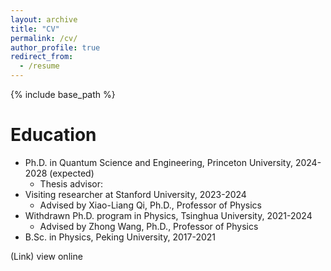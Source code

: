 ```yaml
---
layout: archive
title: "CV"
permalink: /cv/
author_profile: true
redirect_from:
  - /resume
---
```


{% include base_path %}

Education
======
* Ph.D. in Quantum Science and Engineering, Princeton University, 2024-2028 (expected)
  * Thesis advisor: 
* Visiting researcher at Stanford University, 2023-2024
  * Advised by Xiao-Liang Qi, Ph.D., Professor of Physics
* Withdrawn Ph.D. program in Physics, Tsinghua University, 2021-2024
  * Advised by Zhong Wang, Ph.D., Professor of Physics
* B.Sc. in Physics, Peking University, 2017-2021

<!-- Work experience
======
* Spring 2024: Academic Pages Collaborator
  * Github University
  * Duties includes: Updates and improvements to template
  * Supervisor: The Users

* Fall 2015: Research Assistant
  * Github University
  * Duties included: Merging pull requests
  * Supervisor: Professor Hub

* Summer 2015: Research Assistant
  * Github University
  * Duties included: Tagging issues
  * Supervisor: Professor Git -->
  
(Link) view online